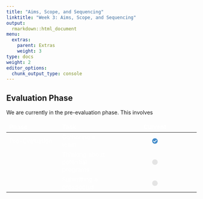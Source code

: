 ```yaml
---
title: "Aims, Scope, and Sequencing"
linktitle: "Week 3: Aims, Scope, and Sequencing"
output:
  rmarkdown::html_document
menu:
  extras:
    parent: Extras
    weight: 3
type: docs
weight: 2
editor_options: 
  chunk_output_type: console
---
```

<script src="/rmarkdown-libs/kePrint/kePrint.js"></script>
<link href="/rmarkdown-libs/lightable/lightable.css" rel="stylesheet" />


<style>
td, th, tr, table {
    border: 0 !important;
    border-spacing:0 !important;
  }
</style>



## Evaluation Phase
We are currently in the pre-evaluation phase. This involves



<center>
<table class="table" style="width: auto !important; margin-left: auto; margin-right: auto;">
 <thead>
  <tr>
   <th style="text-align:left;color: #ffffff !important;background-color: transparent !important;vertical-align: middle !important;"> Phase </th>
   <th style="text-align:left;color: #ffffff !important;background-color: transparent !important;vertical-align: middle !important;"> Task </th>
   <th style="text-align:center;color: #ffffff !important;background-color: transparent !important;vertical-align: middle !important;"> Current </th>
  </tr>
 </thead>
<tbody>
  <tr>
   <td style="text-align:left;width: 10em; color: #ffffff !important;background-color: transparent !important;vertical-align: middle !important;"> Pre-Evaluation </td>
   <td style="text-align:left;width: 10em; color: #ffffff !important;background-color: transparent !important;vertical-align: middle !important;"> Gathering a team </td>
   <td style="text-align:center;width: 20em; color: #ffffff !important;background-color: transparent !important;vertical-align: middle !important;"> <svg aria-hidden="true" role="img" viewbox="0 0 512 512" style="height:15px;width:15px;vertical-align:-0.125em;margin-left:auto;margin-right:auto;font-size:inherit;fill:#428bca;overflow:visible;position:relative;"><path d="M504 256c0 136.967-111.033 248-248 248S8 392.967 8 256 119.033 8 256 8s248 111.033 248 248zM227.314 387.314l184-184c6.248-6.248 6.248-16.379 0-22.627l-22.627-22.627c-6.248-6.249-16.379-6.249-22.628 0L216 308.118l-70.059-70.059c-6.248-6.248-16.379-6.248-22.628 0l-22.627 22.627c-6.248 6.248-6.248 16.379 0 22.627l104 104c6.249 6.249 16.379 6.249 22.628.001z"></path></svg> </td>
  </tr>
  <tr>
   <td style="text-align:left;width: 10em; color: #ffffff !important;background-color: transparent !important;vertical-align: middle !important;">  </td>
   <td style="text-align:left;width: 10em; color: #ffffff !important;background-color: transparent !important;vertical-align: middle !important;"> Thinking about potential programs </td>
   <td style="text-align:center;width: 20em; color: #ffffff !important;background-color: transparent !important;vertical-align: middle !important;"> <svg aria-hidden="true" role="img" viewbox="0 0 512 512" style="height:15px;width:15px;vertical-align:-0.125em;margin-left:auto;margin-right:auto;font-size:inherit;fill:#e4e4e4;overflow:visible;position:relative;"><path d="M256 8C119 8 8 119 8 256s111 248 248 248 248-111 248-248S393 8 256 8z"></path></svg> </td>
  </tr>
  <tr>
   <td style="text-align:left;width: 10em; color: #ffffff !important;background-color: transparent !important;vertical-align: middle !important;">  </td>
   <td style="text-align:left;width: 10em; color: #ffffff !important;background-color: transparent !important;vertical-align: middle !important;"> Submitting a prospectus </td>
   <td style="text-align:center;width: 20em; color: #ffffff !important;background-color: transparent !important;vertical-align: middle !important;"> <svg aria-hidden="true" role="img" viewbox="0 0 512 512" style="height:15px;width:15px;vertical-align:-0.125em;margin-left:auto;margin-right:auto;font-size:inherit;fill:#e4e4e4;overflow:visible;position:relative;"><path d="M256 8C119 8 8 119 8 256s111 248 248 248 248-111 248-248S393 8 256 8z"></path></svg> </td>
  </tr>
</tbody>
</table>
</center>
